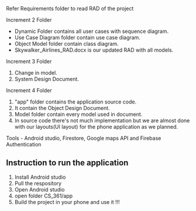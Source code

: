 Refer Requirements folder to read RAD of the project

Increment 2 Folder

* Dynamic Folder contains all user cases with sequence diagram. 
* Use Case Diagram folder contain use case diagram.
* Object Model folder contain class diagram.
* Skywalker_Airlines_RAD.docx is our updated RAD with all models.

Increment 3 Folder

1. Change in model.
2. System Design Document.

Increment 4 Folder

1. "app" folder contains the application source code.
2. It contain the Object Design Document.
3. Model folder contain every model used in document.
4. In source code there's not much implementation but we are almost done with
our layouts(UI layout) for the phone application as we planned.

Tools - Android studio, Firestore, Google maps API and Firebase Authentication 

Instruction to run the application
-------------------

1. Install Android studio
2. Pull the respository
3. Open Android studio 
4. open folder CS_361/app
5. Build the project in your phone and use it !!!



